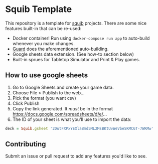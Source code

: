 # Squib Template

This repository is a template for [squib](https://squib.rocks) projects. There are some nice features built-in that
can be re-used:

- Docker container! Run using `docker-compose run app` to auto-build whenever you make changes.
- [Guard](https://github.com/guard/guard) does the aforementioned auto-building.
- Google sheets data extension. (See how-to section below)
- Built-in sprues for Tabletop Simulator and Print & Play games.

## How to use google sheets

1. Go to Google Sheets and create your game data.
2. Choose File > Publish to the web...
3. Pick the format (you want csv)
4. Click Publish
5. Copy the link generated. It _must_ be in the format https://docs.google.com/spreadsheets/d/e/...
6. The ID of your sheet is what you'll use to import the data:

```ruby
deck = Squib.gsheet '2DutFXPxYEXlaBmd5ML2MsBKtUvWeVbeSKMCGT-7WKMw'
```

## Contributing

Submit an issue or pull request to add any features you'd like to see.
